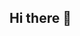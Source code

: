 ## Hi there 👋

<!--
**savdschultz/savdschultz** is a ✨ _special_ ✨ repository because its `README.md` (this file) appears on your GitHub profile.

# Savannah D. Schultz 

 

3482 Columbine Avenue  

Burton, Michigan 48529 

810.529.4683 

[Savannahschultz2025@gmail.com] 

 

## Experience 

 

### Grand Blanc Softball Captain 

**Grand Blanc High School, Grand Blanc** 

 

-Set up Practice schedules 

-Lead teammates 

-Bring issues to the coach 

-Assign dress code each week 

-Make sure the field stays clean 

 

## Education 

 

### Grand Blanc High School  

_ Still attending 

 

### Detroit Mercy 

_ Verbally committed 

 

## Softball Awards 

 

- 2021-2022 all SVl 

-2021-2022 all regional first team pitcher 

-2021-2022 all state up and coming pitcher 

-2022-2023 all SVL  

-2022-2023 all regional first team pitcher 

 

## Academic Awards  

-2021-2022 academic excellence 

-2022-2023 academic excellence 

-2023-2024 academic excellence 

 

## Instagram  

[sava_schultz00_] 

 

## 🛠 Technology Stack 

* Make code block code 

* GitHub 

* I can turn the router off and on again and it will magically cure it  

 
Here are some ideas to get you started:

- 🔭 I’m currently working on finishing High School
- 🌱 I’m currently learning engineering, calculus, and material science
- 🤔 I’m looking for help with taking care of an injury
- 💬 Ask me about softball
- 📫 How to reach me: savannahdschultz15@gmail.com
- ⚡ Fun fact: I love to play softball and being socially active
-->
